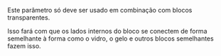Este parâmetro só deve ser usado em combinação com blocos transparentes.

Isso fará com que os lados internos do bloco se conectem de forma semelhante à forma como o vidro, o gelo e outros blocos semelhantes fazem isso.